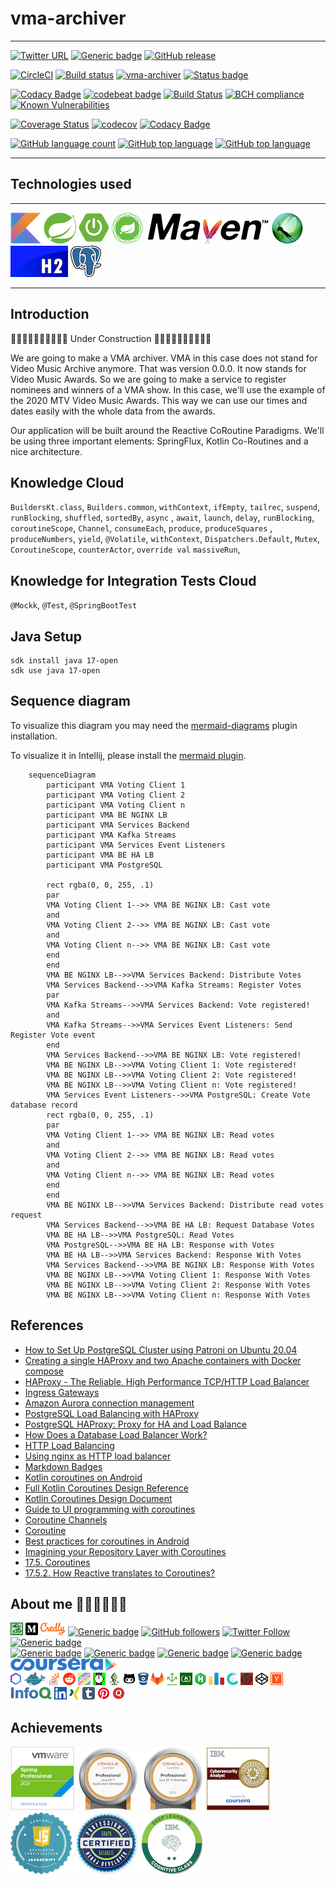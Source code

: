 # vma-archiver

---

[![Twitter URL](https://img.shields.io/twitter/url?logoColor=blue&style=social&url=https%3A%2F%2Fimg.shields.io%2Ftwitter%2Furl%3Fstyle%3Dsocial)](https://twitter.com/intent/tweet?text=%20Checkout%20this%20%40github%20repo%20by%20%40joaofse%20%F0%9F%91%A8%F0%9F%8F%BD%E2%80%8D%F0%9F%92%BB%3A%20https%3A//github.com/jesperancinha/vma-archiver)
[![Generic badge](https://img.shields.io/static/v1.svg?label=GitHub&message=VMA%20Archiver%20📼%20&color=informational)](https://github.com/jesperancinha/vma-archiver)
[![GitHub release](https://img.shields.io/github/release-pre/jesperancinha/vma-archiver.svg)](#)

[![CircleCI](https://circleci.com/gh/jesperancinha/vma-archiver.svg?style=svg)](https://circleci.com/gh/jesperancinha/vma-archiver)
[![Build status](https://ci.appveyor.com/api/projects/status/x2q0u359vwgl6rrl?svg=true)](https://ci.appveyor.com/project/jesperancinha/vma-archiver)
[![vma-archiver](https://github.com/jesperancinha/vma-archiver/actions/workflows/vma-archiver.yml/badge.svg)](https://github.com/jesperancinha/vma-archiver/actions/workflows/vma-archiver.yml)
[![Status badge](https://img.shields.io/static/v1.svg?label=Status&message=Under%20Construction%20🚧&color=informational)](https://github.com/jesperancinha/portuguese-recipes)

[![Codacy Badge](https://app.codacy.com/project/badge/Grade/02f12203575c48f5948baf57e8fc27b6)](https://www.codacy.com/gh/jesperancinha/vma-archiver/dashboard?utm_source=github.com&amp;utm_medium=referral&amp;utm_content=jesperancinha/vma-archiver&amp;utm_campaign=Badge_Grade)
[![codebeat badge](https://codebeat.co/badges/c1b16ed4-8341-416b-9084-c2e0f7b36ffd)](https://codebeat.co/projects/github-com-jesperancinha-vma-archiver-master)
[![Build Status](https://travis-ci.com/jesperancinha/vma-archiver.svg?branch=master)](https://travis-ci.com/jesperancinha/vma-archiver)
[![BCH compliance](https://bettercodehub.com/edge/badge/jesperancinha/vma-archiver?branch=master)](https://bettercodehub.com/results/jesperancinha/vma-archiver)
[![Known Vulnerabilities](https://snyk.io/test/github/jesperancinha/vma-archiver/badge.svg)](https://snyk.io/test/github/jesperancinha/vma-archiver)

[![Coverage Status](https://coveralls.io/repos/github/jesperancinha/vma-archiver/badge.svg?branch=master)](https://coveralls.io/github/jesperancinha/vma-archiver?branch=master)
[![codecov](https://codecov.io/gh/jesperancinha/vma-archiver/branch/master/graph/badge.svg?token=ZiMdS7cDfF)](https://codecov.io/gh/jesperancinha/vma-archiver)
[![Codacy Badge](https://app.codacy.com/project/badge/Coverage/02f12203575c48f5948baf57e8fc27b6)](https://www.codacy.com/gh/jesperancinha/vma-archiver/dashboard?utm_source=github.com&utm_medium=referral&utm_content=jesperancinha/vma-archiver&utm_campaign=Badge_Coverage)

[![GitHub language count](https://img.shields.io/github/languages/count/jesperancinha/vma-archiver.svg)](#)
[![GitHub top language](https://img.shields.io/github/languages/top/jesperancinha/vma-archiver.svg)](#)
[![GitHub top language](https://img.shields.io/github/languages/code-size/jesperancinha/vma-archiver.svg)](#)

---

## Technologies used

---

[![alt text](https://raw.githubusercontent.com/jesperancinha/project-signer/master/project-signer-templates/icons-50/kotlin-50.png "Kotlin")](https://kotlinlang.org/)
[![alt text](https://raw.githubusercontent.com/jesperancinha/project-signer/master/project-signer-templates/icons-50/spring-50.png "Spring Framework")](https://spring.io/projects/spring-framework)
[![alt text](https://raw.githubusercontent.com/jesperancinha/project-signer/master/project-signer-templates/icons-50/spring-boot-50.png "Spring Boot")](https://spring.io/projects/spring-boot)
[![alt text](https://raw.githubusercontent.com/jesperancinha/project-signer/master/project-signer-templates/icons-50/spring-webflux-50.png)](https://docs.spring.io/spring-framework/docs/current/reference/html/web-reactive.html)
[![alt text](https://raw.githubusercontent.com/jesperancinha/project-signer/master/project-signer-templates/icons-50/apache-maven-50.png "Maven")](https://maven.apache.org/)
[![alt text](https://raw.githubusercontent.com/jesperancinha/project-signer/master/project-signer-templates/icons-50/locust-50.png "Locust")](https://locust.io/)
[![alt text](https://raw.githubusercontent.com/jesperancinha/project-signer/master/project-signer-templates/icons-50/h2-50.png "H2")](https://www.h2database.com/)
[![alt text](https://raw.githubusercontent.com/jesperancinha/project-signer/master/project-signer-templates/icons-50/postgres-50.png "PostgreSQL")](https://www.postgresql.org/)


---

## Introduction

🚧🚧🚧🚧🚧🚧🚧🚧🚧🚧 Under Construction 🚧🚧🚧🚧🚧🚧🚧🚧🚧🚧

We are going to make a VMA archiver. VMA in this case does not stand for Video Music Archive anymore. That was version
0.0.0. It now stands for Video Music Awards. So we are going to make a service to register nominees and winners of a VMA
show. In this case, we'll use the example of the 2020 MTV Video Music Awards. This way we can use our times and dates
easily with the whole data from the awards.

Our application will be built around the Reactive CoRoutine Paradigms. We'll be using three important elements:
SpringFlux, Kotlin Co-Routines and a nice architecture.

## Knowledge Cloud

`BuildersKt.class`, `Builders.common`, `withContext`, `ifEmpty`, `tailrec`, `suspend`, `runBlocking`, `shuffled`, `sortedBy`, `async`
, `await`, `launch`, `delay`, `runBlocking`, `coroutineScope`, `Channel`, `consumeEach`, `produce`, `produceSquares`
, `produceNumbers`, `yield`, `@Volatile`, `withContext`, `Dispatchers.Default`, `Mutex`, `CoroutineScope`, `counterActor`, `override val`
`massiveRun`,

## Knowledge for Integration Tests Cloud

`@Mockk`, `@Test`, `@SpringBootTest`

## Java Setup

```shell
sdk install java 17-open
sdk use java 17-open
```

## Sequence diagram

To visualize this diagram you may need the [mermaid-diagrams](https://chrome.google.com/webstore/detail/mermaid-diagrams/phfcghedmopjadpojhmmaffjmfiakfil) plugin installation.

To visualize it in Intellij, please install the [mermaid plugin](https://mermaid-js.github.io/mermaid/#/).

```mermaid
    sequenceDiagram
        participant VMA Voting Client 1
        participant VMA Voting Client 2
        participant VMA Voting Client n
        participant VMA BE NGINX LB
        participant VMA Services Backend
        participant VMA Kafka Streams
        participant VMA Services Event Listeners
        participant VMA BE HA LB
        participant VMA PostgreSQL
        
        rect rgba(0, 0, 255, .1)
        par
        VMA Voting Client 1-->> VMA BE NGINX LB: Cast vote
        and
        VMA Voting Client 2-->> VMA BE NGINX LB: Cast vote
        and
        VMA Voting Client n-->> VMA BE NGINX LB: Cast vote
        end
        end
        VMA BE NGINX LB-->>VMA Services Backend: Distribute Votes
        VMA Services Backend-->>VMA Kafka Streams: Register Votes
        par
        VMA Kafka Streams-->>VMA Services Backend: Vote registered!
        and
        VMA Kafka Streams-->>VMA Services Event Listeners: Send Register Vote event
        end
        VMA Services Backend-->>VMA BE NGINX LB: Vote registered!
        VMA BE NGINX LB-->>VMA Voting Client 1: Vote registered!
        VMA BE NGINX LB-->>VMA Voting Client 2: Vote registered!
        VMA BE NGINX LB-->>VMA Voting Client n: Vote registered!
        VMA Services Event Listeners-->>VMA PostgreSQL: Create Vote database record
        rect rgba(0, 0, 255, .1)
        par
        VMA Voting Client 1-->> VMA BE NGINX LB: Read votes
        and
        VMA Voting Client 2-->> VMA BE NGINX LB: Read votes
        and
        VMA Voting Client n-->> VMA BE NGINX LB: Read votes
        end
        end
        VMA BE NGINX LB-->>VMA Services Backend: Distribute read votes request
        VMA Services Backend-->>VMA BE HA LB: Request Database Votes
        VMA BE HA LB-->>VMA PostgreSQL: Read Votes
        VMA PostgreSQL-->>VMA BE HA LB: Response with Votes
        VMA BE HA LB-->>VMA Services Backend: Response With Votes
        VMA Services Backend-->>VMA BE NGINX LB: Response With Votes
        VMA BE NGINX LB-->>VMA Voting Client 1: Response With Votes
        VMA BE NGINX LB-->>VMA Voting Client 2: Response With Votes
        VMA BE NGINX LB-->>VMA Voting Client n: Response With Votes
```

## References

- [How to Set Up PostgreSQL Cluster using Patroni on Ubuntu 20.04](https://snapshooter.com/learn/postgresql/postgresql-cluster-patroni)
- [Creating a single HAProxy and two Apache containers with Docker compose](http://www.inanzzz.com/index.php/post/w14j/creating-a-single-haproxy-and-two-apache-containers-with-docker-compose?ref=morioh.com&utm_source=morioh.com)
- [HAProxy - The Reliable, High Performance TCP/HTTP Load Balancer](https://hub.docker.com/_/haproxy)
- [Ingress Gateways](https://istio.io/latest/docs/tasks/traffic-management/ingress/ingress-control/)
- [Amazon Aurora connection management](https://docs.aws.amazon.com/AmazonRDS/latest/AuroraUserGuide/Aurora.Overview.Endpoints.html)
- [PostgreSQL Load Balancing with HAProxy](https://severalnines.com/resources/database-management-tutorials/postgresql-load-balancing-haproxy)
- [PostgreSQL HAProxy: Proxy for HA and Load Balance](https://www.alibabacloud.com/blog/postgresql-haproxy-proxy-for-ha-and-load-balance_597618)
- [How Does a Database Load Balancer Work?](https://severalnines.com/database-blog/how-does-database-load-balancer-work)
- [HTTP Load Balancing](https://docs.nginx.com/nginx/admin-guide/load-balancer/http-load-balancer/)
- [Using nginx as HTTP load balancer](http://nginx.org/en/docs/http/load_balancing.html)
- [Markdown Badges](https://github.com/Ileriayo/markdown-badges)
- [Kotlin coroutines on Android](https://developer.android.com/kotlin/coroutines)
- [Full Kotlin Coroutines Design Reference](https://kotlin.github.io/kotlinx.coroutines/)
- [Kotlin Coroutines Design Document](https://github.com/Kotlin/KEEP/blob/master/proposals/coroutines.md)
- [Guide to UI programming with coroutines](https://github.com/Kotlin/kotlinx.coroutines/blob/master/ui/coroutines-guide-ui.md)
- [Coroutine Channels](https://kotlinlang.org/docs/channels.html)
- [Coroutine](https://en.wikipedia.org/wiki/Coroutine)
- [Best practices for coroutines in Android](https://developer.android.com/kotlin/coroutines/coroutines-best-practices)
- [Imagining your Repository Layer with Coroutines](https://proandroiddev.com/imagining-your-repository-layer-with-coroutines-7ee052ee4caa)
- [17.5. Coroutines](https://docs.spring.io/spring-data/r2dbc/docs/current/reference/html/#reference)
- [17.5.2. How Reactive translates to Coroutines?](https://docs.spring.io/spring-data/r2dbc/docs/current/reference/html/#kotlin.coroutines.reactive)

## About me 👨🏽‍💻🚀🏳️‍🌈

[![alt text](https://raw.githubusercontent.com/jesperancinha/project-signer/master/project-signer-templates/icons-20/JEOrgLogo-20.png "João Esperancinha Homepage")](http://joaofilipesabinoesperancinha.nl)
[![alt text](https://raw.githubusercontent.com/jesperancinha/project-signer/master/project-signer-templates/icons-20/medium-20.png "Medium")](https://medium.com/@jofisaes)
[![alt text](https://raw.githubusercontent.com/jesperancinha/project-signer/master/project-signer-templates/icons-20/credly-20.png "Credly")](https://www.credly.com/users/joao-esperancinha)
[![Generic badge](https://img.shields.io/static/v1.svg?label=Homepage&message=joaofilipesabinoesperancinha.nl&color=6495ED "João Esperancinha Homepage")](https://joaofilipesabinoesperancinha.nl/)
[![GitHub followers](https://img.shields.io/github/followers/jesperancinha.svg?label=jesperancinha&style=social "GitHub")](https://github.com/jesperancinha)
[![Twitter Follow](https://img.shields.io/twitter/follow/joaofse?label=João%20Esperancinha&style=social "Twitter")](https://twitter.com/joaofse)
[![Generic badge](https://img.shields.io/static/v1.svg?label=GitHub&message=JEsperancinhaOrg&color=yellow "jesperancinha.org dependencies")](https://github.com/JEsperancinhaOrg)   
[![Generic badge](https://img.shields.io/static/v1.svg?label=Articles&message=Across%20The%20Web&color=purple)](https://github.com/jesperancinha/project-signer/blob/master/project-signer-templates/Articles.md)
[![Generic badge](https://img.shields.io/static/v1.svg?label=Webapp&message=Image%20Train%20Filters&color=6495ED)](http://itf.joaofilipesabinoesperancinha.nl/)
[![Generic badge](https://img.shields.io/static/v1.svg?label=All%20Badges&message=Badges&color=red "All badges")](https://joaofilipesabinoesperancinha.nl/badges)
[![Generic badge](https://img.shields.io/static/v1.svg?label=Status&message=Project%20Status&color=red "Project statuses")](https://github.com/jesperancinha/project-signer/blob/master/project-signer-quality/Build.md)
[![alt text](https://raw.githubusercontent.com/jesperancinha/project-signer/master/project-signer-templates/icons-20/coursera-20.png "Coursera")](https://www.coursera.org/user/da3ff90299fa9297e283ee8e65364ffb)
[![alt text](https://raw.githubusercontent.com/jesperancinha/project-signer/master/project-signer-templates/icons-20/google-apps-20.png "Google Apps")](https://play.google.com/store/apps/developer?id=Joao+Filipe+Sabino+Esperancinha)   
[![alt text](https://raw.githubusercontent.com/jesperancinha/project-signer/master/project-signer-templates/icons-20/sonatype-20.png "Sonatype Search Repos")](https://search.maven.org/search?q=org.jesperancinha)
[![alt text](https://raw.githubusercontent.com/jesperancinha/project-signer/master/project-signer-templates/icons-20/docker-20.png "Docker Images")](https://hub.docker.com/u/jesperancinha)
[![alt text](https://raw.githubusercontent.com/jesperancinha/project-signer/master/project-signer-templates/icons-20/stack-overflow-20.png)](https://stackoverflow.com/users/3702839/joao-esperancinha)
[![alt text](https://raw.githubusercontent.com/jesperancinha/project-signer/master/project-signer-templates/icons-20/reddit-20.png "Reddit")](https://www.reddit.com/user/jesperancinha/)
[![alt text](https://raw.githubusercontent.com/jesperancinha/project-signer/master/project-signer-templates/icons-20/devto-20.png "Dev To")](https://dev.to/jofisaes)
[![alt text](https://raw.githubusercontent.com/jesperancinha/project-signer/master/project-signer-templates/icons-20/hackernoon-20.jpeg "Hackernoon")](https://hackernoon.com/@jesperancinha)
[![alt text](https://raw.githubusercontent.com/jesperancinha/project-signer/master/project-signer-templates/icons-20/codeproject-20.png "Code Project")](https://www.codeproject.com/Members/jesperancinha)
[![alt text](https://raw.githubusercontent.com/jesperancinha/project-signer/master/project-signer-templates/icons-20/github-20.png "GitHub")](https://github.com/jesperancinha)
[![alt text](https://raw.githubusercontent.com/jesperancinha/project-signer/master/project-signer-templates/icons-20/bitbucket-20.png "BitBucket")](https://bitbucket.org/jesperancinha)
[![alt text](https://raw.githubusercontent.com/jesperancinha/project-signer/master/project-signer-templates/icons-20/gitlab-20.png "GitLab")](https://gitlab.com/jesperancinha)
[![alt text](https://raw.githubusercontent.com/jesperancinha/project-signer/master/project-signer-templates/icons-20/bintray-20.png "BinTray")](https://bintray.com/jesperancinha)
[![alt text](https://raw.githubusercontent.com/jesperancinha/project-signer/master/project-signer-templates/icons-20/free-code-camp-20.jpg "FreeCodeCamp")](https://www.freecodecamp.org/jofisaes)
[![alt text](https://raw.githubusercontent.com/jesperancinha/project-signer/master/project-signer-templates/icons-20/hackerrank-20.png "HackerRank")](https://www.hackerrank.com/jofisaes)
[![alt text](https://raw.githubusercontent.com/jesperancinha/project-signer/master/project-signer-templates/icons-20/codeforces-20.png "Code Forces")](https://codeforces.com/profile/jesperancinha)
[![alt text](https://raw.githubusercontent.com/jesperancinha/project-signer/master/project-signer-templates/icons-20/codebyte-20.png "Codebyte")](https://coderbyte.com/profile/jesperancinha)
[![alt text](https://raw.githubusercontent.com/jesperancinha/project-signer/master/project-signer-templates/icons-20/codewars-20.png "CodeWars")](https://www.codewars.com/users/jesperancinha)
[![alt text](https://raw.githubusercontent.com/jesperancinha/project-signer/master/project-signer-templates/icons-20/codepen-20.png "Code Pen")](https://codepen.io/jesperancinha)
[![alt text](https://raw.githubusercontent.com/jesperancinha/project-signer/master/project-signer-templates/icons-20/hacker-news-20.png "Hacker News")](https://news.ycombinator.com/user?id=jesperancinha)
[![alt text](https://raw.githubusercontent.com/jesperancinha/project-signer/master/project-signer-templates/icons-20/infoq-20.png "InfoQ")](https://www.infoq.com/profile/Joao-Esperancinha.2/)
[![alt text](https://raw.githubusercontent.com/jesperancinha/project-signer/master/project-signer-templates/icons-20/linkedin-20.png "LinkedIn")](https://www.linkedin.com/in/joaoesperancinha/)
[![alt text](https://raw.githubusercontent.com/jesperancinha/project-signer/master/project-signer-templates/icons-20/xing-20.png "Xing")](https://www.xing.com/profile/Joao_Esperancinha/cv)
[![alt text](https://raw.githubusercontent.com/jesperancinha/project-signer/master/project-signer-templates/icons-20/tumblr-20.png "Tumblr")](https://jofisaes.tumblr.com/)
[![alt text](https://raw.githubusercontent.com/jesperancinha/project-signer/master/project-signer-templates/icons-20/pinterest-20.png "Pinterest")](https://nl.pinterest.com/jesperancinha/)
[![alt text](https://raw.githubusercontent.com/jesperancinha/project-signer/master/project-signer-templates/icons-20/quora-20.png "Quora")](https://nl.quora.com/profile/Jo%C3%A3o-Esperancinha)

## Achievements

[![VMware Spring Professional 2021](https://raw.githubusercontent.com/jesperancinha/project-signer/master/project-signer-templates/badges/vmware-spring-professional-2021.png "VMware Spring Professional 2021")](https://www.credly.com/badges/762fa7a4-9cf4-417d-bd29-7e072d74cdb7)
[![Oracle Certified Professional, JEE 7 Developer](https://raw.githubusercontent.com/jesperancinha/project-signer/master/project-signer-templates/badges/oracle-certified-professional-java-ee-7-application-developer-100.png "Oracle Certified Professional, JEE7 Developer")](https://www.credly.com/badges/27a14e06-f591-4105-91ca-8c3215ef39a2)
[![Oracle Certified Professional, Java SE 11 Programmer](https://raw.githubusercontent.com/jesperancinha/project-signer/master/project-signer-templates/badges/oracle-certified-professional-java-se-11-developer-100.png "Oracle Certified Professional, Java SE 11 Programmer")](https://www.credly.com/badges/87609d8e-27c5-45c9-9e42-60a5e9283280)
[![IBM Cybersecurity Analyst Professional](https://raw.githubusercontent.com/jesperancinha/project-signer/master/project-signer-templates/badges/ibm-cybersecurity-analyst-professional-certificate-100.png "IBM Cybersecurity Analyst Professional")](https://www.credly.com/badges/ad1f4abe-3dfa-4a8c-b3c7-bae4669ad8ce)
[![Certified Advanced JavaScript Developer](https://raw.githubusercontent.com/jesperancinha/project-signer/master/project-signer-templates/badges/cancanit-badge-1462-100.png "Certified Advanced JavaScript Developer")](https://cancanit.com/certified/1462/)
[![Certified Neo4j Professional](https://raw.githubusercontent.com/jesperancinha/project-signer/master/project-signer-templates/badges/professional_neo4j_developer-100.png "Certified Neo4j Professional")](https://graphacademy.neo4j.com/certificates/c279afd7c3988bd727f8b3acb44b87f7504f940aac952495ff827dbfcac024fb.pdf)
[![Deep Learning](https://raw.githubusercontent.com/jesperancinha/project-signer/master/project-signer-templates/badges/deep-learning-100.png "Deep Learning")](https://www.credly.com/badges/8d27e38c-869d-4815-8df3-13762c642d64)
